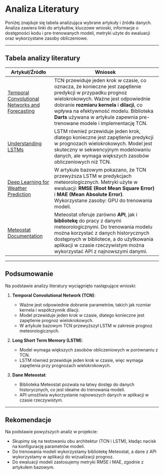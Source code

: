 # **Analiza Literatury**

Poniżej znajduje się tabela analizująca wybrane artykuły i źródła danych. Analiza zawiera linki do artykułów, kluczowe wnioski, informacje o dostępności kodu i pre-trenowanych modeli, metryki użyte do ewaluacji oraz wykorzystane zasoby obliczeniowe.

---

## **Tabela analizy literatury**

| **Artykuł/Źródło**                                                                                                                                          | **Wniosek**                                                                                                                                                                                                                                                                                                                                                                     |
|-------------------------------------------------------------------------------------------------------------------------------------------------------------|----------------------------------------------------------------------------------------------------------------------------------------------------------------------------------------------------------------------------------------------------------------------------------------------------------------------------------------------------------------------------------|
| [Temporal Convolutional Networks and Forecasting](https://unit8.com/resources/temporal-convolutional-networks-and-forecasting/)                             | TCN przewiduje jeden krok w czasie, co oznacza, że konieczne jest zapętlenie predykcji w przypadku prognoz wielokrokowych. Ważne jest odpowiednie dobranie **rozmiaru kernela** i **dilacji**, co wpływa na efektywność modelu. Biblioteka **Darts** używana w artykule zapewnia pre-trenowane modele i implementację TCN.                                                    |
| [Understanding LSTMs](https://colah.github.io/posts/2015-08-Understanding-LSTMs/)                                                                           | LSTM również przewiduje jeden krok, dlatego konieczne jest zapętlenie predykcji w prognozach wielokrokowych. Model jest skuteczny w sekwencyjnym modelowaniu danych, ale wymaga większych zasobów obliczeniowych niż TCN.                                                        |
| [Deep Learning for Weather Prediction](https://link.springer.com/article/10.1007/s00500-020-04954-0#Sec16)                                                  | W artykule bazowym pokazano, że TCN przewyższa LSTM w predykcjach meteorologicznych. Metryki użyte w ewaluacji: **RMSE (Root Mean Square Error)** i **MAE (Mean Absolute Error)**. Wykorzystane zasoby: GPU do trenowania modeli.                                                         |
| [Meteostat Documentation](https://dev.meteostat.net/)                                                                                                       | Meteostat oferuje zarówno **API**, jak i **bibliotekę** do pracy z danymi meteorologicznymi. Do trenowania modelu można korzystać z danych historycznych dostępnych w bibliotece, a do użytkowania aplikacji w czasie rzeczywistym można wykorzystać API z najnowszymi danymi.                                                             |

---

## **Podsumowanie**

Na podstawie analizy literatury wyciągnięto następujące wnioski:
1. **Temporal Convolutional Network (TCN)**:  
   - Ważne jest odpowiednie dobranie parametrów, takich jak rozmiar kernela i współczynnik dilacji.  
   - Model przewiduje jeden krok w czasie, dlatego konieczne jest zapętlenie prognoz wielokrokowych.  
   - W artykule bazowym TCN przewyższył LSTM w zakresie prognoz meteorologicznych.

2. **Long Short Term Memory (LSTM)**:  
   - Model wymaga większych zasobów obliczeniowych w porównaniu z TCN.  
   - LSTM również przewiduje jeden krok w czasie, więc wymaga zapętlenia przy prognozach wielokrokowych.  

3. **Dane Meteostat**:  
   - Biblioteka Meteostat pozwala na łatwy dostęp do danych historycznych, co jest idealne do trenowania modeli.  
   - API umożliwia wykorzystanie najnowszych danych w aplikacji w czasie rzeczywistym.

---

## **Rekomendacje**

Na podstawie powyższych analiz w projekcie:
- Skupimy się na testowaniu obu architektur (TCN i LSTM), kładąc nacisk na konfigurację parametrów modeli.  
- Do trenowania modeli wykorzystamy bibliotekę Meteostat, a dane z API wykorzystamy w aplikacji do wizualizacji prognoz.  
- Do ewaluacji modeli zastosujemy metryki RMSE i MAE, zgodnie z artykułem bazowym.

